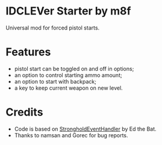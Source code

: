 # IDCLEVer Starter by m8f
Universal mod for forced pistol starts.

# Features
* pistol start can be toggled on and off in options;
* an option to control starting ammo amount;
* an option to start with backpack;
* a key to keep current weapon on new level.

# Credits
* Code is based on [StrongholdEventHandler](https://github.com/Realm667/Re-Releases/blob/master/stronghold/zscript.txt) by Ed the Bat.
* Thanks to namsan and Gorec for bug reports.
